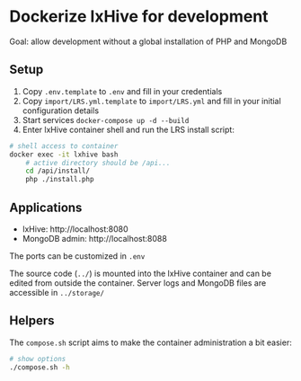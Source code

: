 # Dockerize lxHive for development

Goal: allow development without a global installation of PHP and MongoDB

## Setup

1. Copy `.env.template` to `.env` and fill in your credentials
2. Copy `import/LRS.yml.template` to `import/LRS.yml` and fill in your initial configuration details
3. Start services `docker-compose up -d --build`
4. Enter lxHive container shell and run the LRS install script:

``` bash
# shell access to container
docker exec -it lxhive bash
    # active directory should be /api...
    cd /api/install/
    php ./install.php
```

## Applications

* lxHive: http://localhost:8080
* MongoDB admin: http://localhost:8088

The ports can be customized in `.env`

The source code (`../`) is mounted into the lxHive container and can be edited from outside the container.
Server logs and MongoDB files are accessible in `../storage/`

## Helpers

The `compose.sh` script aims to make the container administration a bit easier:

```bash
# show options
./compose.sh -h
```
